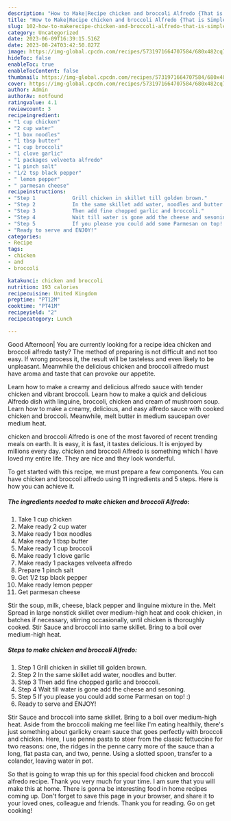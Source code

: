 ```yaml
---
description: "How to Make|Recipe chicken and broccoli Alfredo {That is Simple"
title: "How to Make|Recipe chicken and broccoli Alfredo {That is Simple"
slug: 102-how-to-makerecipe-chicken-and-broccoli-alfredo-that-is-simple
category: Uncategorized
date: 2023-06-09T16:39:15.516Z
date: 2023-08-24T03:42:50.827Z
image: https://img-global.cpcdn.com/recipes/5731971664707584/680x482cq70/chicken-and-broccoli-alfredo-recipe-main-photo.jpg
hideToc: false
enableToc: true
enableTocContent: false
thumbnail: https://img-global.cpcdn.com/recipes/5731971664707584/680x482cq70/chicken-and-broccoli-alfredo-recipe-main-photo.jpg
cover: https://img-global.cpcdn.com/recipes/5731971664707584/680x482cq70/chicken-and-broccoli-alfredo-recipe-main-photo.jpg
author: Admin
authorAv: notfound
ratingvalue: 4.1
reviewcount: 3
recipeingredient:
- "1 cup chicken"
- "2 cup water"
- "1 box noodles"
- "1 tbsp butter"
- "1 cup broccoli"
- "1 clove garlic"
- "1 packages velveeta alfredo"
- "1 pinch salt"
- "1/2 tsp black pepper"
- " lemon pepper"
- " parmesan cheese"
recipeinstructions:
- "Step 1            Grill chicken in skillet till golden brown."
- "Step 2            In the same skillet add water, noodles and butter."
- "Step 3            Then add fine chopped garlic and broccoli."
- "Step 4            Wait till water is gone add the cheese and sesoning."
- "Step 5            If you please you could add some Parmesan on top! :)"
- "Ready to serve and ENJOY!"
categories:
- Recipe
tags:
- chicken
- and
- broccoli

katakunci: chicken and broccoli 
nutrition: 193 calories
recipecuisine: United Kingdom
preptime: "PT12M"
cooktime: "PT41M"
recipeyield: "2"
recipecategory: Lunch

---
```



Good Afternoon| You are currently looking for a recipe idea chicken and broccoli alfredo tasty? The method of preparing is not difficult and not too easy. If wrong process it, the result will be tasteless and even likely to be unpleasant. Meanwhile the delicious chicken and broccoli alfredo must have aroma and taste that can provoke our appetite.





Learn how to make a creamy and delicious alfredo sauce with tender chicken and vibrant broccoli. Learn how to make a quick and delicious Alfredo dish with linguine, broccoli, chicken and cream of mushroom soup. Learn how to make a creamy, delicious, and easy alfredo sauce with cooked chicken and broccoli. Meanwhile, melt butter in medium saucepan over medium heat.

chicken and broccoli Alfredo is one of the most favored of recent trending meals on earth. It is easy, it is fast, it tastes delicious. It is enjoyed by millions every day. chicken and broccoli Alfredo is something which I have loved my entire life. They are nice and they look wonderful.


To get started with this recipe, we must prepare a few components. You can have chicken and broccoli alfredo using 11 ingredients and 5 steps. Here is how you can achieve it.

<!--inarticleads1-->

##### The ingredients needed to make chicken and broccoli Alfredo:

1. Take 1 cup chicken
1. Make ready 2 cup water
1. Make ready 1 box noodles
1. Make ready 1 tbsp butter
1. Make ready 1 cup broccoli
1. Make ready 1 clove garlic
1. Make ready 1 packages velveeta alfredo
1. Prepare 1 pinch salt
1. Get 1/2 tsp black pepper
1. Make ready  lemon pepper
1. Get  parmesan cheese


Stir the soup, milk, cheese, black pepper and linguine mixture in the. Melt Spread in large nonstick skillet over medium-high heat and cook chicken, in batches if necessary, stirring occasionally, until chicken is thoroughly cooked. Stir Sauce and broccoli into same skillet. Bring to a boil over medium-high heat. 

<!--inarticleads2-->

##### Steps to make chicken and broccoli Alfredo:

1. Step 1            Grill chicken in skillet till golden brown.
1. Step 2            In the same skillet add water, noodles and butter.
1. Step 3            Then add fine chopped garlic and broccoli.
1. Step 4            Wait till water is gone add the cheese and sesoning.
1. Step 5            If you please you could add some Parmesan on top! :)
1. Ready to serve and ENJOY!

Stir Sauce and broccoli into same skillet. Bring to a boil over medium-high heat. Aside from the broccoli making me feel like I&#39;m eating healthily, there&#39;s just something about garlicky cream sauce that goes perfectly with broccoli and chicken. Here, I use penne pasta to steer from the classic fettuccine for two reasons: one, the ridges in the penne carry more of the sauce than a long, flat pasta can, and two, penne. Using a slotted spoon, transfer to a colander, leaving water in pot. 

So that is going to wrap this up for this special food chicken and broccoli alfredo recipe. Thank you very much for your time. I am sure that you will make this at home. There is gonna be interesting food in home recipes coming up. Don't forget to save this page in your browser, and share it to your loved ones, colleague and friends. Thank you for reading. Go on get cooking!
